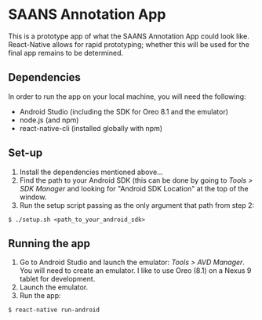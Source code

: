 # SAANS Annotation App

This is a prototype app of what the SAANS Annotation App could look
like. React-Native allows for rapid prototyping; whether this will be
used for the final app remains to be determined.

## Dependencies

In order to run the app on your local machine, you will need the following:

* Android Studio (including the SDK for Oreo 8.1 and the emulator)
* node.js (and npm)
* react-native-cli (installed globally with npm)

## Set-up 

1. Install the dependencies mentioned above...
2. Find the path to your Android SDK (this can be done by going to *Tools > SDK Manager* and looking for "Android SDK Location" at the top of the window.
3. Run the setup script passing as the only argument that path from step 2:
```
$ ./setup.sh <path_to_your_android_sdk>
```

## Running the app

1. Go to Android Studio and launch the emulator: *Tools > AVD Manager*. You will need to create an emulator. I like to use Oreo (8.1) on a Nexus 9 tablet for development.
2. Launch the emulator.
3. Run the app:
```
$ react-native run-android
```
